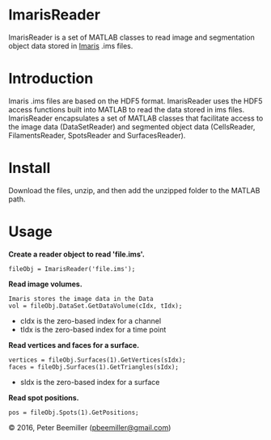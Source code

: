 # ImarisReader
ImarisReader is a set of MATLAB classes to read image and segmentation object data stored in [Imaris](http://www.bitplane.com/) .ims files.

# Introduction
Imaris .ims files are based on the HDF5 format. ImarisReader uses the HDF5 access functions built into MATLAB to read the data stored in ims files. ImarisReader encapsulates a set of MATLAB classes that facilitate access to the image data (DataSetReader) and segmented object data (CellsReader, FilamentsReader, SpotsReader and SurfacesReader).

# Install

Download the files, unzip, and then add the unzipped folder to the MATLAB path.

# Usage

**Create a reader object to read 'file.ims'.**
    
    fileObj = ImarisReader('file.ims');

**Read image volumes.**

    Imaris stores the image data in the Data
    vol = fileObj.DataSet.GetDataVolume(cIdx, tIdx);

* cIdx is the zero-based index for a channel
* tIdx is the zero-based index for a time point

**Read vertices and faces for a surface.**
    
    vertices = fileObj.Surfaces(1).GetVertices(sIdx);
    faces = fileObj.Surfaces(1).GetTriangles(sIdx);

* sIdx is the zero-based index for a surface

**Read spot positions.**
    
    pos = fileObj.Spots(1).GetPositions;

© 2016, Peter Beemiller (pbeemiller@gmail.com)
